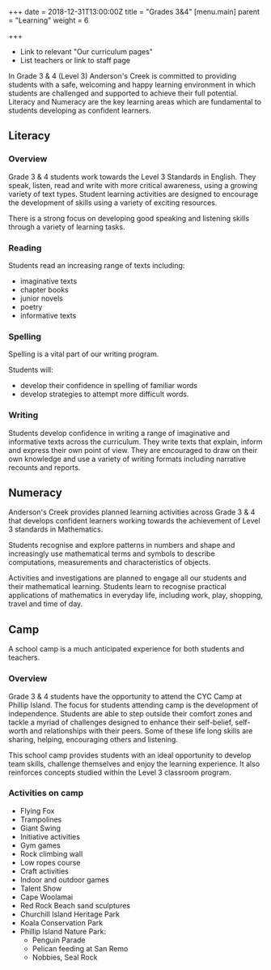 +++
date = 2018-12-31T13:00:00Z
title = "Grades 3&4"
[menu.main]
parent = "Learning"
weight = 6

+++
* Link to relevant "Our curriculum pages"
* List teachers or link to staff page

In Grade 3 & 4 (Level 3) Anderson's Creek is committed to providing students with a safe, welcoming and happy learning environment in which students are challenged and supported to achieve their full potential. Literacy and Numeracy are the key learning areas which are fundamental to students developing as confident learners.

## Literacy

### Overview

Grade 3 & 4 students work towards the Level 3 Standards in English. They speak, listen, read and write with more critical awareness, using a growing variety of text types. Student learning activities are designed to encourage the development of skills using a variety of exciting resources.

There is a strong focus on developing good speaking and listening skills through a variety of learning tasks.

### Reading

Students read an increasing range of texts including:

* imaginative texts
* chapter books
* junior novels
* poetry
* informative texts

### Spelling

Spelling is a vital part of our writing program.

Students will:

* develop their confidence in spelling of familiar words
* develop strategies to attempt more difficult words.

### Writing

Students develop confidence in writing a range of imaginative and informative texts across the curriculum. They write texts that explain, inform and express their own point of view. They are encouraged to draw on their own knowledge and use a variety of writing formats including narrative recounts and reports.

## Numeracy

Anderson's Creek provides planned learning activities across Grade 3 & 4 that develops confident learners working towards the achievement of Level 3 standards in Mathematics.

Students recognise and explore patterns in numbers and shape and increasingly use mathematical terms and symbols to describe computations, measurements and characteristics of objects.

Activities and investigations are planned to engage all our students and their mathematical learning. Students learn to recognise practical applications of mathematics in everyday life, including work, play, shopping, travel and time of day.

## Camp

A school camp is a much anticipated experience for both students and teachers.

### Overview

Grade 3 & 4 students have the opportunity to attend the CYC Camp at Phillip Island. The focus for students attending camp is the development of independence. Students are able to step outside their comfort zones and tackle a myriad of challenges designed to enhance their self-belief, self-worth and relationships with their peers. Some of these life long skills are sharing, helping, encouraging others and listening.

This school camp provides students with an ideal opportunity to develop team skills, challenge themselves and enjoy the learning experience. It also reinforces concepts studied within the Level 3 classroom program.

### Activities on camp

* Flying Fox
* Trampolines
* Giant Swing
* Initiative activities
* Gym games
* Rock climbing wall
* Low ropes course
* Craft activities
* Indoor and outdoor games
* Talent Show
* Cape Woolamai
* Red Rock Beach sand sculptures
* Churchill Island Heritage Park
* Koala Conservation Park
* Phillip Island Nature Park:
  * Penguin Parade
  * Pelican feeding at San Remo
  * Nobbies, Seal Rock
